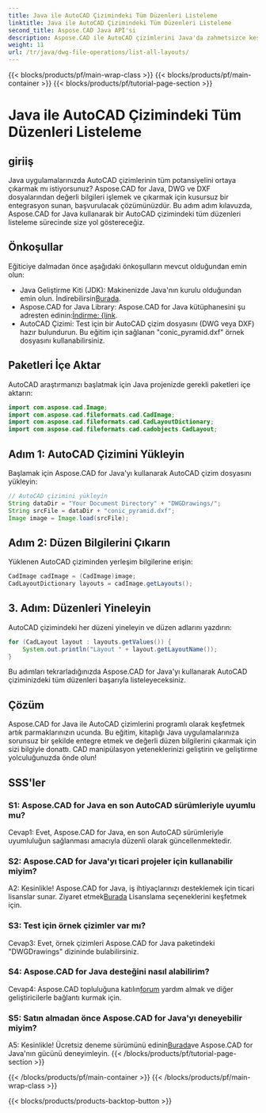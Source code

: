```yaml
---
title: Java ile AutoCAD Çizimindeki Tüm Düzenleri Listeleme
linktitle: Java ile AutoCAD Çizimindeki Tüm Düzenleri Listeleme
second_title: Aspose.CAD Java API'si
description: Aspose.CAD ile AutoCAD çizimlerini Java'da zahmetsizce keşfedin. Tüm düzenleri listeleyin, değerli bilgileri çıkarın. Kusursuz entegrasyon için hemen indirin!
weight: 11
url: /tr/java/dwg-file-operations/list-all-layouts/
---
```


{{< blocks/products/pf/main-wrap-class >}}
{{< blocks/products/pf/main-container >}}
{{< blocks/products/pf/tutorial-page-section >}}

# Java ile AutoCAD Çizimindeki Tüm Düzenleri Listeleme

## giriiş

Java uygulamalarınızda AutoCAD çizimlerinin tüm potansiyelini ortaya çıkarmak mı istiyorsunuz? Aspose.CAD for Java, DWG ve DXF dosyalarından değerli bilgileri işlemek ve çıkarmak için kusursuz bir entegrasyon sunan, başvurulacak çözümünüzdür. Bu adım adım kılavuzda, Aspose.CAD for Java kullanarak bir AutoCAD çizimindeki tüm düzenleri listeleme sürecinde size yol göstereceğiz.

## Önkoşullar

Eğiticiye dalmadan önce aşağıdaki önkoşulların mevcut olduğundan emin olun:
- Java Geliştirme Kiti (JDK): Makinenizde Java'nın kurulu olduğundan emin olun. İndirebilirsin[Burada](https://www.oracle.com/java/technologies/javase-downloads.html).
-  Aspose.CAD for Java Library: Aspose.CAD for Java kütüphanesini şu adresten edinin:[İndirme: {link](https://releases.aspose.com/cad/java/).
- AutoCAD Çizimi: Test için bir AutoCAD çizim dosyasını (DWG veya DXF) hazır bulundurun. Bu eğitim için sağlanan "conic_pyramid.dxf" örnek dosyasını kullanabilirsiniz.

## Paketleri İçe Aktar

AutoCAD araştırmanızı başlatmak için Java projenizde gerekli paketleri içe aktarın:

```java
import com.aspose.cad.Image;
import com.aspose.cad.fileformats.cad.CadImage;
import com.aspose.cad.fileformats.cad.CadLayoutDictionary;
import com.aspose.cad.fileformats.cad.cadobjects.CadLayout;
```

## Adım 1: AutoCAD Çizimini Yükleyin

Başlamak için Aspose.CAD for Java'yı kullanarak AutoCAD çizim dosyasını yükleyin:

```java
// AutoCAD çizimini yükleyin
String dataDir = "Your Document Directory" + "DWGDrawings/";
String srcFile = dataDir + "conic_pyramid.dxf";
Image image = Image.load(srcFile);
```

## Adım 2: Düzen Bilgilerini Çıkarın

Yüklenen AutoCAD çiziminden yerleşim bilgilerine erişin:

```java
CadImage cadImage = (CadImage)image;
CadLayoutDictionary layouts = cadImage.getLayouts();
```

## 3. Adım: Düzenleri Yineleyin

AutoCAD çizimindeki her düzeni yineleyin ve düzen adlarını yazdırın:

```java
for (CadLayout layout : layouts.getValues()) {
    System.out.println("Layout " + layout.getLayoutName());
}
```

Bu adımları tekrarladığınızda Aspose.CAD for Java'yı kullanarak AutoCAD çiziminizdeki tüm düzenleri başarıyla listeleyeceksiniz.

## Çözüm

Aspose.CAD for Java ile AutoCAD çizimlerini programlı olarak keşfetmek artık parmaklarınızın ucunda. Bu eğitim, kitaplığı Java uygulamalarınıza sorunsuz bir şekilde entegre etmek ve değerli düzen bilgilerini çıkarmak için sizi bilgiyle donattı. CAD manipülasyon yeteneklerinizi geliştirin ve geliştirme yolculuğunuzda önde olun!

## SSS'ler

### S1: Aspose.CAD for Java en son AutoCAD sürümleriyle uyumlu mu?

Cevap1: Evet, Aspose.CAD for Java, en son AutoCAD sürümleriyle uyumluluğun sağlanması amacıyla düzenli olarak güncellenmektedir.

### S2: Aspose.CAD for Java'yı ticari projeler için kullanabilir miyim?

 A2: Kesinlikle! Aspose.CAD for Java, iş ihtiyaçlarınızı desteklemek için ticari lisanslar sunar. Ziyaret etmek[Burada](https://purchase.aspose.com/buy) Lisanslama seçeneklerini keşfetmek için.

### S3: Test için örnek çizimler var mı?

Cevap3: Evet, örnek çizimleri Aspose.CAD for Java paketindeki "DWGDrawings" dizininde bulabilirsiniz.

### S4: Aspose.CAD for Java desteğini nasıl alabilirim?

 Cevap4: Aspose.CAD topluluğuna katılın[forum](https://forum.aspose.com/c/cad/19) yardım almak ve diğer geliştiricilerle bağlantı kurmak için.

### S5: Satın almadan önce Aspose.CAD for Java'yı deneyebilir miyim?

 A5: Kesinlikle! Ücretsiz deneme sürümünü edinin[Burada](https://releases.aspose.com/)ve Aspose.CAD for Java'nın gücünü deneyimleyin.
{{< /blocks/products/pf/tutorial-page-section >}}

{{< /blocks/products/pf/main-container >}}
{{< /blocks/products/pf/main-wrap-class >}}

{{< blocks/products/products-backtop-button >}}
